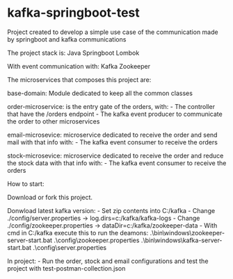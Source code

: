 # kafka-springboot-test
Project created to develop a simple use case of the communication made by springboot and kafka communications

The project stack is:
Java
Springboot
Lombok

With event communication with:
Kafka
Zookeeper

The microservices that composes this project are:

base-domain: Module dedicated to keep all the common classes

order-microservice: is the entry gate of the orders, with:
    - The controller that have the /orders endpoint
    - The kafka event producer to communicate the order to other microservices

email-microsevice: microservice dedicated to receive the order and send mail with that info with:
    - The kafka event consumer to receive the orders

stock-microsevice: microservice dedicated to receive the order and reduce the stock data with that info with:
    - The kafka event consumer to receive the orders


How to start:

Download or fork this project.

Donwload latest kafka version:
    - Set zip contents into C:/kafka
    - Change ./config/server.properties ->  log.dirs=c:/kafka/kafka-logs
    - Change ./config/zookeeper.properties ->  dataDir=c:/kafka/zookeeper-data
    - With cmd in C:/kafka execute this to run the deamons:
        .\bin\windows\zookeeper-server-start.bat .\config\zookeeper.properties
        .\bin\windows\kafka-server-start.bat .\config\server.properties

In project:
    - Run the order, stock and email configurations and test the project with test-postman-collection.json


